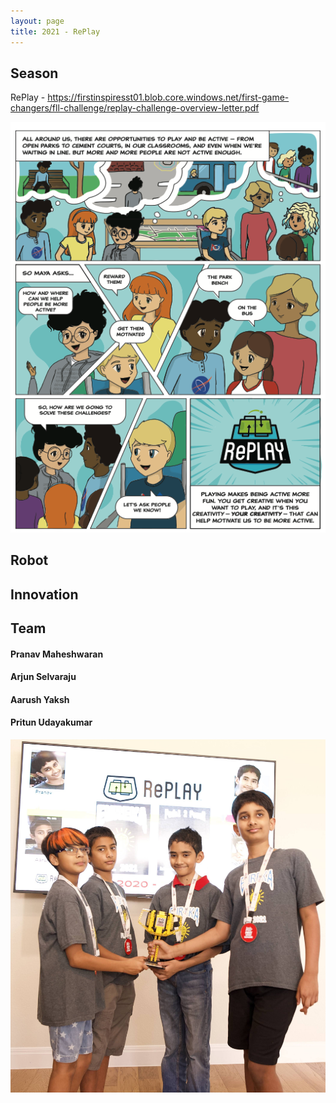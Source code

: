 ```yaml
---
layout: page
title: 2021 - RePlay
---
```


## Season
RePlay - https://firstinspiresst01.blob.core.windows.net/first-game-changers/fll-challenge/replay-challenge-overview-letter.pdf


![2021-Replay-challenge-intro](/public/images/2021-Replay-challenge-intro.png "2021-Replay-challenge-intro")

## Robot

## Innovation

## Team

#### Pranav Maheshwaran

#### Arjun Selvaraju

#### Aarush Yaksh

#### Pritun Udayakumar
![2021 Team](/public/images/2021-team.JPG "2021 Team")
